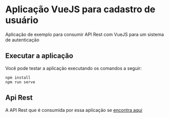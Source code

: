# Aplicação VueJS para cadastro de usuário

Aplicação de exemplo para consumir API Rest com VueJS para um sistema de autenticação

## Executar a aplicação
Você pode testar a aplicação executando os comandos a seguir:
```
npm install
npm run serve
```
## Api Rest
A API Rest que é consumida por essa aplicação se [encontra aqui](https://github.com/domingosjunior87/ddd-laravel)
